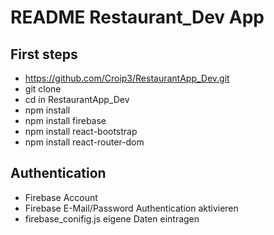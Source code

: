 # README Restaurant_Dev App

## First steps
- https://github.com/Croip3/RestaurantApp_Dev.git
- git clone
- cd in RestaurantApp_Dev
- npm install
- npm install firebase
- npm install react-bootstrap
- npm install react-router-dom


## Authentication 
- Firebase Account
- Firebase E-Mail/Password Authentication aktivieren 
- firebase_conifig.js eigene Daten eintragen


